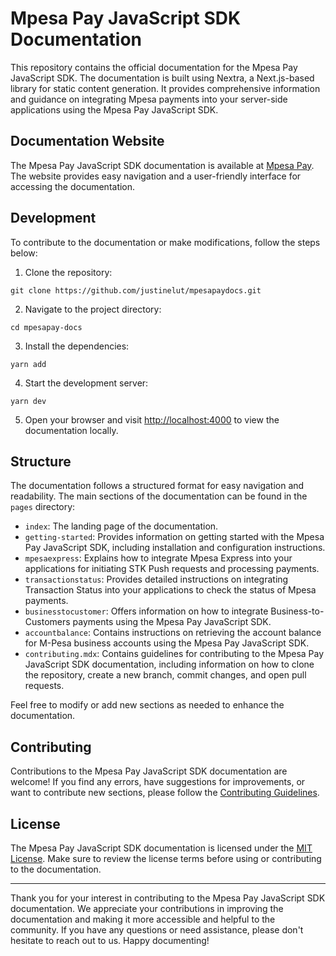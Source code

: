 # Mpesa Pay JavaScript SDK Documentation

This repository contains the official documentation for the Mpesa Pay JavaScript SDK. The documentation is built using Nextra, a Next.js-based library for static content generation. It provides comprehensive information and guidance on integrating Mpesa payments into your server-side applications using the Mpesa Pay JavaScript SDK.

## Documentation Website

The Mpesa Pay JavaScript SDK documentation is available at [Mpesa Pay](https://mpesapay.verixr.com). The website provides easy navigation and a user-friendly interface for accessing the documentation.

## Development

To contribute to the documentation or make modifications, follow the steps below:

1. Clone the repository:

```shell
git clone https://github.com/justinelut/mpesapaydocs.git
```

2. Navigate to the project directory:

```shell
cd mpesapay-docs
```

3. Install the dependencies:

```shell
yarn add
```

4. Start the development server:

```shell
yarn dev
```

5. Open your browser and visit [http://localhost:4000](http://localhost:4000) to view the documentation locally.

## Structure

The documentation follows a structured format for easy navigation and readability. The main sections of the documentation can be found in the `pages` directory:


- `index`: The landing page of the documentation.
- `getting-started`: Provides information on getting started with the Mpesa Pay JavaScript SDK, including installation and configuration instructions.
- `mpesaexpress`: Explains how to integrate Mpesa Express into your applications for initiating STK Push requests and processing payments.
- `transactionstatus`: Provides detailed instructions on integrating Transaction Status into your applications to check the status of Mpesa payments.
- `businesstocustomer`: Offers information on how to integrate Business-to-Customers payments using the Mpesa Pay JavaScript SDK.
- `accountbalance`: Contains instructions on retrieving the account balance for M-Pesa business accounts using the Mpesa Pay JavaScript SDK.
- `contributing.mdx`: Contains guidelines for contributing to the Mpesa Pay JavaScript SDK documentation, including information on how to clone the repository, create a new branch, commit changes, and open pull requests.

Feel free to modify or add new sections as needed to enhance the documentation.

## Contributing

Contributions to the Mpesa Pay JavaScript SDK documentation are welcome! If you find any errors, have suggestions for improvements, or want to contribute new sections, please follow the [Contributing Guidelines](https://mpesapay.verixr.com/conributing).

## License

The Mpesa Pay JavaScript SDK documentation is licensed under the [MIT License](./LICENSE.md). Make sure to review the license terms before using or contributing to the documentation.

---

Thank you for your interest in contributing to the Mpesa Pay JavaScript SDK documentation. We appreciate your contributions in improving the documentation and making it more accessible and helpful to the community. If you have any questions or need assistance, please don't hesitate to reach out to us. Happy documenting!